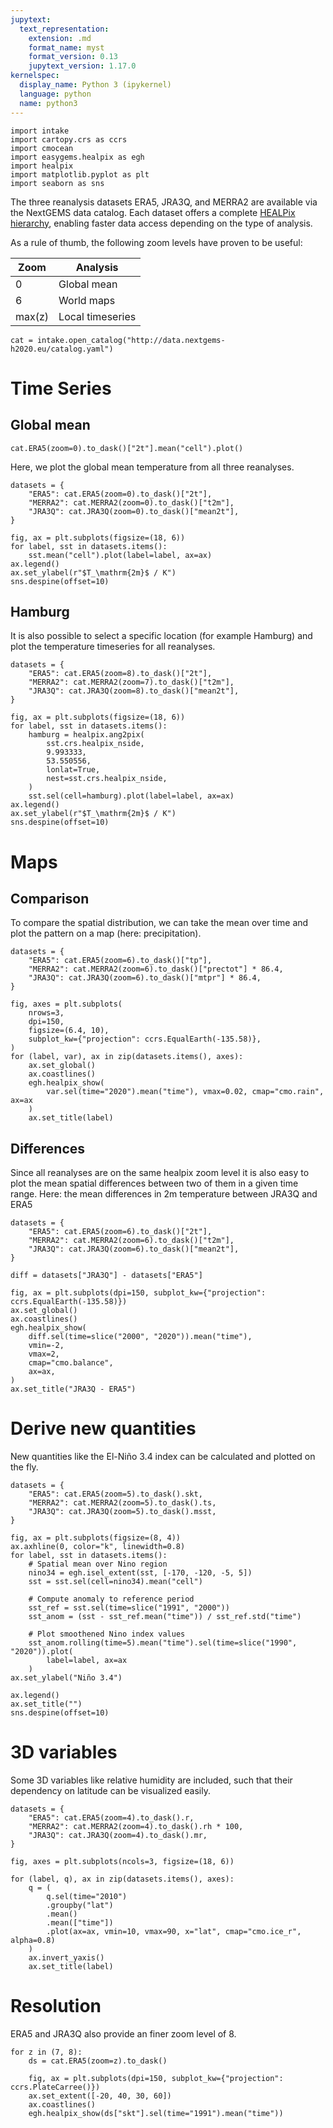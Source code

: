 ```yaml
---
jupytext:
  text_representation:
    extension: .md
    format_name: myst
    format_version: 0.13
    jupytext_version: 1.17.0
kernelspec:
  display_name: Python 3 (ipykernel)
  language: python
  name: python3
---
```


```{code-cell} ipython3
import intake
import cartopy.crs as ccrs
import cmocean
import easygems.healpix as egh
import healpix
import matplotlib.pyplot as plt
import seaborn as sns
```

The three reanalysis datasets ERA5, JRA3Q, and MERRA2 are available via the NextGEMS data catalog.
Each dataset offers a complete [HEALPix hierarchy](https://easy.gems.dkrz.de/Processing/healpix/index.html), enabling faster data access depending on the type of analysis.

As a rule of thumb, the following zoom levels have proven to be useful:

Zoom | Analysis
--- | ---
0 | Global mean
6 | World maps
max(z) | Local timeseries

```{code-cell} ipython3
cat = intake.open_catalog("http://data.nextgems-h2020.eu/catalog.yaml")
```

# Time Series
## Global mean

```{code-cell} ipython3
cat.ERA5(zoom=0).to_dask()["2t"].mean("cell").plot()
```

Here, we plot the global mean temperature from all three reanalyses.

```{code-cell} ipython3
datasets = {
    "ERA5": cat.ERA5(zoom=0).to_dask()["2t"],
    "MERRA2": cat.MERRA2(zoom=0).to_dask()["t2m"],
    "JRA3Q": cat.JRA3Q(zoom=0).to_dask()["mean2t"],
}

fig, ax = plt.subplots(figsize=(18, 6))
for label, sst in datasets.items():
    sst.mean("cell").plot(label=label, ax=ax)
ax.legend()
ax.set_ylabel(r"$T_\mathrm{2m}$ / K")
sns.despine(offset=10)
```

## Hamburg

It is also possible to select a specific location (for example Hamburg) and plot the temperature timeseries for all reanalyses.

```{code-cell} ipython3
datasets = {
    "ERA5": cat.ERA5(zoom=8).to_dask()["2t"],
    "MERRA2": cat.MERRA2(zoom=7).to_dask()["t2m"],
    "JRA3Q": cat.JRA3Q(zoom=8).to_dask()["mean2t"],
}

fig, ax = plt.subplots(figsize=(18, 6))
for label, sst in datasets.items():
    hamburg = healpix.ang2pix(
        sst.crs.healpix_nside,
        9.993333,
        53.550556,
        lonlat=True,
        nest=sst.crs.healpix_nside,
    )
    sst.sel(cell=hamburg).plot(label=label, ax=ax)
ax.legend()
ax.set_ylabel(r"$T_\mathrm{2m}$ / K")
sns.despine(offset=10)
```

# Maps

## Comparison
To compare the spatial distribution, we can take the mean over time and plot the pattern on a map (here: precipitation).

```{code-cell} ipython3
datasets = {
    "ERA5": cat.ERA5(zoom=6).to_dask()["tp"],
    "MERRA2": cat.MERRA2(zoom=6).to_dask()["prectot"] * 86.4,
    "JRA3Q": cat.JRA3Q(zoom=6).to_dask()["mtpr"] * 86.4,
}

fig, axes = plt.subplots(
    nrows=3,
    dpi=150,
    figsize=(6.4, 10),
    subplot_kw={"projection": ccrs.EqualEarth(-135.58)},
)
for (label, var), ax in zip(datasets.items(), axes):
    ax.set_global()
    ax.coastlines()
    egh.healpix_show(
        var.sel(time="2020").mean("time"), vmax=0.02, cmap="cmo.rain", ax=ax
    )
    ax.set_title(label)
```

## Differences

Since all reanalyses are on the same healpix zoom level it is also easy to plot the mean spatial differences between two of them in a given time range. Here: the mean differences in 2m temperature between JRA3Q and ERA5

```{code-cell} ipython3
datasets = {
    "ERA5": cat.ERA5(zoom=6).to_dask()["2t"],
    "MERRA2": cat.MERRA2(zoom=6).to_dask()["t2m"],
    "JRA3Q": cat.JRA3Q(zoom=6).to_dask()["mean2t"],
}

diff = datasets["JRA3Q"] - datasets["ERA5"]

fig, ax = plt.subplots(dpi=150, subplot_kw={"projection": ccrs.EqualEarth(-135.58)})
ax.set_global()
ax.coastlines()
egh.healpix_show(
    diff.sel(time=slice("2000", "2020")).mean("time"),
    vmin=-2,
    vmax=2,
    cmap="cmo.balance",
    ax=ax,
)
ax.set_title("JRA3Q - ERA5")
```

# Derive new quantities

New quantities like the El-Niño 3.4 index can be calculated and plotted on the fly.

```{code-cell} ipython3
datasets = {
    "ERA5": cat.ERA5(zoom=5).to_dask().skt,
    "MERRA2": cat.MERRA2(zoom=5).to_dask().ts,
    "JRA3Q": cat.JRA3Q(zoom=5).to_dask().msst,
}

fig, ax = plt.subplots(figsize=(8, 4))
ax.axhline(0, color="k", linewidth=0.8)
for label, sst in datasets.items():
    # Spatial mean over Nino region
    nino34 = egh.isel_extent(sst, [-170, -120, -5, 5])
    sst = sst.sel(cell=nino34).mean("cell")

    # Compute anomaly to reference period
    sst_ref = sst.sel(time=slice("1991", "2000"))
    sst_anom = (sst - sst_ref.mean("time")) / sst_ref.std("time")

    # Plot smoothened Nino index values
    sst_anom.rolling(time=5).mean("time").sel(time=slice("1990", "2020")).plot(
        label=label, ax=ax
    )
ax.set_ylabel("Niño 3.4")

ax.legend()
ax.set_title("")
sns.despine(offset=10)
```

# 3D variables 
Some 3D variables like relative humidity are included, such that their dependency on latitude can be visualized easily.

```{code-cell} ipython3
datasets = {
    "ERA5": cat.ERA5(zoom=4).to_dask().r,
    "MERRA2": cat.MERRA2(zoom=4).to_dask().rh * 100,
    "JRA3Q": cat.JRA3Q(zoom=4).to_dask().mr,
}

fig, axes = plt.subplots(ncols=3, figsize=(18, 6))

for (label, q), ax in zip(datasets.items(), axes):
    q = (
        q.sel(time="2010")
        .groupby("lat")
        .mean()
        .mean(["time"])
        .plot(ax=ax, vmin=10, vmax=90, x="lat", cmap="cmo.ice_r", alpha=0.8)
    )
    ax.invert_yaxis()
    ax.set_title(label)
```

# Resolution

ERA5 and JRA3Q also provide an finer zoom level of 8.

```{code-cell} ipython3
for z in (7, 8):
    ds = cat.ERA5(zoom=z).to_dask()

    fig, ax = plt.subplots(dpi=150, subplot_kw={"projection": ccrs.PlateCarree()})
    ax.set_extent([-20, 40, 30, 60])
    ax.coastlines()
    egh.healpix_show(ds["skt"].sel(time="1991").mean("time"))
```
